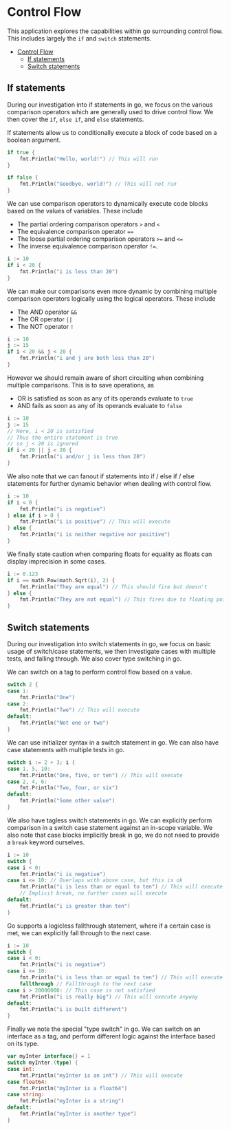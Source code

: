 # Control Flow

This application explores the capabilities within go surrounding control flow.  This includes largely the `if` and `switch` statements.

- [Control Flow](#control-flow)
  - [If statements](#if-statements)
  - [Switch statements](#switch-statements)

## If statements

During our investigation into if statements in go, we focus on the various comparison operators which are generally used to drive control flow.  We then cover the `if`, `else if`, and `else` statements.

If statements allow us to conditionally execute a block of code based on a boolean argument.
```go
if true {
    fmt.Println("Hello, world!") // This will run
}

if false {
    fmt.Println("Goodbye, world!") // This will not run
}
```

We can use comparison operators to dynamically execute code blocks based on the values of variables.  These include
- The partial ordering comparison operators `>` and `<`
- The equivalence comparison operator `==`
- The loose partial ordering comparison operators `>=` and `<=`
- The inverse equivalence comparison operator `!=`.
```go
i := 10
if i < 20 {
    fmt.Println("i is less than 20")
}
```

We can make our comparisons even more dynamic by combining multiple comparison operators logically using the logical operators.  These include
- The AND operator `&&`
- The OR operator `||`
- The NOT operator `!`
```go
i := 10
j := 15
if i < 20 && j < 20 {
    fmt.Println("i and j are both less than 20")
}
```

However we should remain aware of short circuiting when combining multiple comparisons.  This is to save operations, as
- OR is satisfied as soon as any of its operands evaluate to `true`
- AND fails as soon as any of its operands evaluate to `false`
```go
i := 10
j := 15
// Here, i < 20 is satisfied
// Thus the entire statement is true
// so j < 20 is ignored
if i < 20 || j < 20 {
    fmt.Println("i and/or j is less than 20")
}
```

We also note that we can fanout if statements into if / else if / else statements for further dynamic behavior when dealing with control flow.
```go
i := 10
if i < 0 {
    fmt.Println("i is negative")
} else if i > 0 {
    fmt.Println("i is positive") // This will execute
} else {
    fmt.Println("i is neither negative nor positive")
}
```

We finally state caution when comparing floats for equality as floats can display imprecision in some cases.
```go
i := 0.123
if i == math.Pow(math.Sqrt(i), 2) {
    fmt.Println("They are equal") // This should fire but doesn't
} else {
    fmt.Println("They are not equal") // This fires due to floating point imprecision
}
```

## Switch statements

During our investigation into switch statements in go, we focus on basic usage of switch/case statements, we then investigate cases with multiple tests, and falling through.  We also cover type switching in go.

We can switch on a tag to perform control flow based on a value.
```go
switch 2 {
case 1:
    fmt.Println("One")
case 2:
    fmt.Println("Two") // This will execute
default:
    fmt.Println("Not one or two")
}
```

We can use initializer syntax in a switch statement in go.  We can also have case statements with multiple tests in go.
```go
switch i := 2 + 3; i {
case 1, 5, 10:
    fmt.Println("One, five, or ten") // This will execute
case 2, 4, 6:
    fmt.Println("Two, four, or six")
default:
    fmt.Println("Some other value")
}
```

We also have tagless switch statements in go.  We can explicitly perform comparison in a switch case statement against an in-scope variable.  We also note that case blocks implicitly break in go, we do not need to provide a `break` keyword ourselves.
```go
i := 10
switch {
case i < 0:
    fmt.Println("i is negative")
case i <= 10: // Overlaps with above case, but this is ok
    fmt.Println("i is less than or equal to ten") // This will execute
    // Implicit break, no further cases will execute
default:
    fmt.Println("i is greater than ten")
}
```

Go supports a logicless fallthrough statement, where if a certain case is met, we can explicitly fall through to the next case.
```go
i := 10
switch {
case i < 0:
    fmt.Println("i is negative")
case i <= 10:
    fmt.Println("i is less than or equal to ten") // This will execute
    fallthrough // Fallthrough to the next case
case i > 20000000: // This case is not satisfied
    fmt.Println("i is really big") // This will execute anyway
default:
    fmt.Println("i is built different")
}
```

Finally we note the special "type switch" in go.  We can switch on an interface as a tag, and perform different logic against the interface based on its type.
```go
var myInter interface{} = 1
switch myInter.(type) {
case int:
    fmt.Println("myInter is an int") // This will execute
case float64:
    fmt.Println("myInter is a float64")
case string:
    fmt.Println("myInter is a string")
default:
    fmt.Println("myInter is another type")
}
```